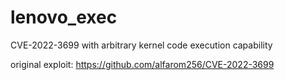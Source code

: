 # lenovo_exec
CVE-2022-3699 with arbitrary kernel code execution capability

original exploit: https://github.com/alfarom256/CVE-2022-3699
